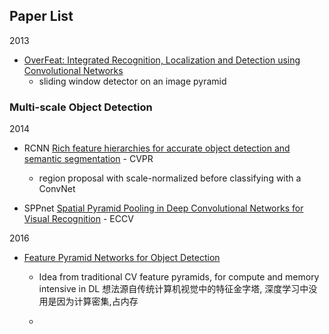 ## Paper List



2013 

- [OverFeat: Integrated Recognition, Localization and Detection using Convolutional Networks](https://arxiv.org/pdf/1312.6229.pdf)
    - sliding window detector on an image pyramid





### Multi-scale Object Detection

2014

- RCNN [Rich feature hierarchies for accurate object detection and semantic segmentation](https://arxiv.org/pdf/1311.2524v3.pdf) - CVPR
    - region proposal with scale-normalized before classifying with a ConvNet

- SPPnet [Spatial Pyramid Pooling in Deep Convolutional Networks for Visual Recognition](https://arxiv.org/pdf/1406.4729.pdf) - ECCV




2016

- [Feature Pyramid Networks for Object Detection](https://arxiv.org/pdf/1612.03144.pdf)

    - Idea from traditional CV feature pyramids, for compute and memory intensive in DL 
    想法源自传统计算机视觉中的特征金字塔, 深度学习中没用是因为计算密集,占内存

    - 

